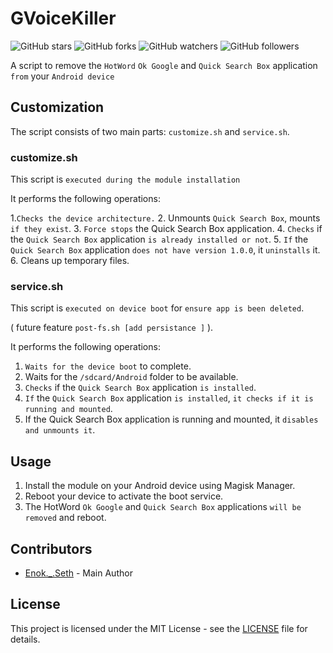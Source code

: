 # GVoiceKiller

![GitHub stars](https://img.shields.io/github/stars/enokseth/GVoiceKiller.svg?style=social)
![GitHub forks](https://img.shields.io/github/forks/enokseth/GVoiceKiller.svg?style=social)
![GitHub watchers](https://img.shields.io/github/watchers/enokseth/GVoiceKiller.svg?style=social)
![GitHub followers](https://img.shields.io/github/followers/enokseth.svg?style=social)

A script to remove the `HotWord`  `Ok Google`  and `Quick Search Box`  application `from`  your `Android device` 

## Customization

The script consists of two main parts: `customize.sh` and `service.sh`.

### customize.sh

This script is `executed during the module installation` 

It performs the following operations:

1.`Checks the device architecture.`
2. Unmounts `Quick Search Box`,  mounts `if they exist`.
3. `Force stops` the Quick Search Box application.
4. `Checks` if the `Quick Search Box` application `is already installed or not`.
5. `If` the `Quick Search Box` application `does not have version 1.0.0`, it `uninstalls` it.
6. Cleans up temporary files.

### service.sh

This script is `executed on device boot` for `ensure app is been deleted`.

( future feature `post-fs.sh [add persistance ]` ). 

It performs the following operations:

1. `Waits for the device boot` to complete.
2. Waits for the `/sdcard/Android` folder to be available.
3. `Checks` if the `Quick Search Box` application `is installed`.
4. `If` the `Quick Search Box` application `is installed`, `it checks if it is running and mounted`.
5. If the Quick Search Box application is running and mounted, it `disables and unmounts it`.

## Usage

1. Install the module on your Android device using Magisk Manager.
2. Reboot your device to activate the boot service.
3. The HotWord `Ok Google` and `Quick Search Box` applications `will be removed` and reboot.

## Contributors

- [Enok._.Seth](https://github.com/enokseth) - Main Author

## License

This project is licensed under the MIT License - see the [LICENSE](LICENSE) file for details.
